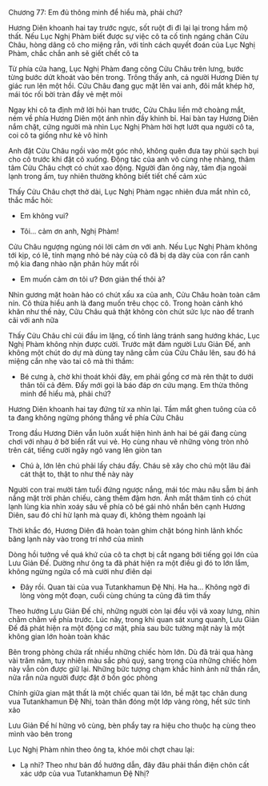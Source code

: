 




Chương 77: Em đủ thông minh để hiểu mà, phải chứ?

Hương Diên khoanh hai tay trước ngực, sốt ruột đi đi lại lại trong hầm mộ thất. Nếu Lục Nghị Phàm biết được sự việc cô ta cố tình ngáng chân Cửu Châu, hòng dâng cô cho miệng rắn, với tính cách quyết đoán của Lục Nghị Phàm, chắc chắn anh sẽ giết chết cô ta

Từ phía cửa hang, Lục Nghị Phàm đang cõng Cửu Châu trên lưng, bước từng bước dứt khoát vào bên trong. Trông thấy anh, cả người Hương Diên tự giác run lên một hồi. Cửu Châu đang gục mặt lên vai anh, đôi mắt khép hờ, mái tóc rối bời tràn đầy vẻ mệt mỏi

Ngay khi cô ta định mở lời hỏi han trước, Cửu Châu liền mở choàng mắt, ném về phía Hương Diên một ánh nhìn đầy khinh bỉ. Hai bàn tay Hương Diên nắm chặt, cứng người mà nhìn Lục Nghị Phàm hời hợt lướt qua người cô ta, coi cô ta giống như kẻ vô hình

Anh đặt Cửu Châu ngồi vào một góc nhỏ, không quên đưa tay phủi sạch bụi cho cô trước khi đặt cô xuống. Động tác của anh vô cùng nhẹ nhàng, thâm tâm Cửu Châu chợt có chút xao động. Người đàn ông này, tâm địa ngoài lạnh trong ấm, tuy nhiên thường không biết tiết chế cảm xúc

Thấy Cửu Châu chợt thở dài, Lục Nghị Phàm ngạc nhiên đưa mắt nhìn cô, thắc mắc hỏi:

- Em không vui?

- Tôi... cảm ơn anh, Nghị Phàm!

Cửu Châu ngượng ngùng nói lời cảm ơn với anh. Nếu Lục Nghị Phàm không tới kịp, có lẽ, tính mạng nhỏ bé này của cô đã bị dạ dày của con rắn canh mộ kia đang nhào nặn phân hủy mất rồi

- Em muốn cảm ơn tôi ư? Đơn giản thế thôi à?

Nhìn gương mặt hoàn hảo có chút xấu xa của anh, Cửu Châu hoàn toàn câm nín. Cô thừa hiểu anh là đang muốn trêu chọc cô. Trong hoàn cảnh khó khăn như thế này, Cửu Châu quả thật không còn chút sức lực nào để tranh cãi với anh nữa

Thấy Cửu Châu chỉ cúi đầu im lặng, cố tình lảng tránh sang hướng khác, Lục Nghị Phàm không nhịn được cười. Trước mặt đám người Lưu Giản Đế, anh không một chút do dự mà dùng tay nâng cằm của Cửu Châu lên, sau đó há miệng cắn nhẹ vào tai cô mà thì thầm:

- Bé cưng à, chờ khi thoát khỏi đây, em phải gồng cơ mà rên thật to dưới thân tôi cả đêm. Đấy mới gọi là báo đáp ơn cứu mạng. Em thừa thông minh để hiểu mà, phải chứ?

Hương Diên khoanh hai tay đứng từ xa nhìn lại. Tầm mắt ghen tuông của cô ta đang không ngừng phóng thẳng về phía Cửu Châu

Trong đầu Hương Diên vẫn luôn xuất hiện hình ảnh hai bé gái đang cùng chơi với nhau ở bờ biển rất vui vẻ. Họ cùng nhau vẽ những vòng tròn nhỏ trên cát, tiếng cười ngây ngô vang lên giòn tan

- Chú à, lớn lên chú phải lấy cháu đấy. Cháu sẽ xây cho chú một lâu đài cát thật to, thật to như thế này này

Người con trai mười tám tuổi đứng ngược nắng, mái tóc màu nâu sẫm bị ánh nắng mặt trời phản chiếu, càng thêm đậm hơn. Ánh mắt thâm tình có chút lạnh lùng kia nhìn xoáy sâu về phía cô bé gái nhỏ nhắn bên cạnh Hương Diên, sau đó chỉ hừ lạnh mà quay đi, không thèm ngoảnh lại

Thời khắc đó, Hương Diên đã hoàn toàn ghim chặt bóng hình lãnh khốc băng lạnh này vào trong trí nhớ của mình

Dòng hồi tưởng về quá khứ của cô ta chợt bị cắt ngang bởi tiếng gọi lớn của Lưu Giản Đế. Dường như ông ta đã phát hiện ra một điều gì đó to lớn lắm, không ngừng ngửa cổ mà cười như điên dại

- Đây rồi. Quan tài của vua Tutankhamun Đệ Nhị. Ha ha... Không ngờ đi lòng vòng một đoạn, cuối cùng chúng ta cũng đã tìm thấy

Theo hướng Lưu Giản Đế chỉ, những người còn lại đều vội vã xoay lưng, nhìn chằm chằm về phía trước. Lúc nãy, trong khi quan sát xung quanh, Lưu Giản Đế đã phát hiện ra một động cơ mật, phía sau bức tường mật này là một không gian lớn hoàn toàn khác

Bên trong phòng chứa rất nhiều những chiếc hòm lớn. Dù đã trải qua hàng vài trăm năm, tuy nhiên màu sắc phú quý, sang trọng của những chiếc hòm này vẫn còn được giữ lại. Những bức tượng chạm khắc hình ảnh nữ thần rắn, nửa rắn nửa người được đặt ở bốn góc phòng

Chính giữa gian mật thất là một chiếc quan tài lớn, bề mặt tạc chân dung vua Tutankhamun Đệ Nhị, toàn thân đóng một lớp vàng ròng, hết sức tinh xảo

Lưu Giản Đế hí hửng vô cùng, bèn phẩy tay ra hiệu cho thuộc hạ cùng theo mình vào bên trong

Lục Nghị Phàm nhìn theo ông ta, khóe môi chợt chau lại:

- Lạ nhỉ? Theo như bản đồ hướng dẫn, đây đâu phải thần điện chôn cất xác ướp của vua Tutankhamun Đệ Nhị?




